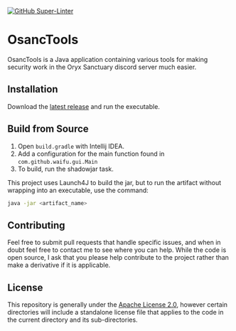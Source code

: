 [![GitHub Super-Linter](https://github.com/die/OsancTools/workflows/Lint%20Code%20Base/badge.svg)](https://github.com/marketplace/actions/super-linter)

# OsancTools

OsancTools is a Java application containing various tools for making security work in the Oryx Sanctuary discord server much easier.

## Installation

Download the [latest release](https://github.com/Waifu/OsancTools/releases/latest) and run the executable.

## Build from Source

1. Open `build.gradle` with Intellij IDEA.
2. Add a configuration for the main function found in `com.github.waifu.gui.Main`
3. To build, run the shadowjar task.

This project uses Launch4J to build the jar, but to run the artifact without wrapping into an executable, use the command:
```bash
java -jar <artifact_name>
```

## Contributing

Feel free to submit pull requests that handle specific issues, and when in doubt feel free to contact me to see where you can help. While the code is open source, I ask that you please help contribute to the project rather than make a derivative if it is applicable.

## License

This repository is generally under the [Apache License 2.0](https://choosealicense.com/licenses/apache-2.0/), however certain directories will include a standalone license file that applies to the code in the current directory and its sub-directories.
